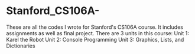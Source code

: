 # Stanford_CS106A-
These are all the codes I wrote for Stanford's CS106A course. It includes assignments as well as final project. 
There are 3 units in this course: 
  Unit 1: Karel the Robot
  Unit 2: Console Programming
  Unit 3: Graphics, Lists, and Dictionaries
